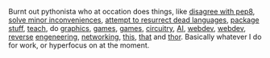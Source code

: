 Burnt out pythonista who at occation does things, like [disagree with pep8](https://github.com/pbsds/fix-my-functions), [solve minor inconveniences](https://github.com/pbsds/serve-me-once), [attempt to resurrect dead languages](https://github.com/pbsds/dg/tree/transpiler), [package stuff](https://github.com/pbsds/nixpkgs), [teach](https://github.com/pbsds/tiny-rust-cookbook), do [graphics](https://github.com/pbsds/TDT4230-final-project-2019), [games](https://github.com/pbsds/navi-network), [games](https://github.com/pbsds/NerdOlympics), [circuitry](https://github.com/pbsds/nmigen-learning), [AI](https://github.com/pbsds/marf), [webdev](https://scm.uninett.no/eduroam/eduroam-in-a-box), [webdev](https://github.com/Programvareverkstedet/nettsiden), [reverse](https://github.com/pbsds/Hatenatools) [engeneering](https://github.com/pbsds/hatena-server), [networking](https://github.com/pbsds/aioopenflow), [this](https://github.com/pbsds/joycon-python), [that](https://github.com/Programvareverkstedet/grzegorz) and [thor](https://github.com/pbsds/embed_mid).
Basically whatever I do for work, or hyperfocus on at the moment.
